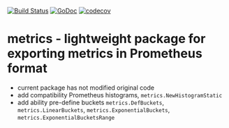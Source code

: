 [![Build Status](https://github.com/itcomusic/metrics/workflows/main/badge.svg)](https://github.com/itcomusic/metrics/actions)
[![GoDoc](https://godoc.org/github.com/itcomusic/metrics?status.svg)](http://godoc.org/github.com/itcomusic/metrics)
[![codecov](https://codecov.io/gh/itcomusic/metrics/branch/master/graph/badge.svg)](https://codecov.io/gh/itcomusic/metrics)


# metrics - lightweight package for exporting metrics in Prometheus format

* current package has not modified original code
* add compatibility Prometheus histograms, `metrics.NewHistogramStatic`
* add ability pre-define buckets `metrics.DefBuckets`, `metrics.LinearBuckets`, `metrics.ExponentialBuckets`, `metrics.ExponentialBucketsRange`
